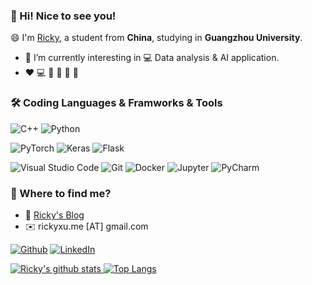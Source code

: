 <!--

Thank you if you like this profile README!

BUT, please DO NOT copy this and create your profile based on it.

You can use it as a reference, and copy a part of it, but DO NOT copy
all of this and create your profile based on it.

It is very common that you forget to change some information and leave
mine in your profile. This has happened too many times.

And, this profile README is auto-updated by GitHub Actions, you can read
[the official documentation](https://docs.github.com/actions) to learn
how to use it.

Only when you know what you are copying should you paste it. So, again,
please DO NOT copy this and create your profile based on it.

What's more, you can find other awesome profile READMEs at
https://github.com/abhisheknaiidu/awesome-github-profile-readme. There
could be a profile README that fits you better than this one.

Wish you a good-looking profile README!

                                   —— Ricky (https://github.com/rickyxume)

-->
### 👋 Hi! Nice to see you!

😄 I'm [Ricky](https://blog.rickyxu.cc/about/), a student from <b>China</b>, studying in <b>Guangzhou University</b>.

- 🌱 I’m currently interesting in 💻 Data analysis & AI application.
- ❤️ 💻 📖 🏸 🏃 🎸 

### 🛠️ Coding Languages & Framworks & Tools

<!-- ![Docker](https://img.shields.io/badge/-Docker-46a2f1?style=flat-square&logo=docker&logoColor=white)
![Git](https://img.shields.io/badge/-Git-%23F05032?style=flat-square&logo=git&logoColor=%23ffffff)
![VS Code](https://img.shields.io/badge/-VSCode-%23007ACC?style=flat-square&logo=visual-studio-code) -->

<img alt="C++" src="https://img.shields.io/badge/c++-%2300599C.svg?style=for-the-badge&logo=c%2B%2B&logoColor=white"/> <img alt="Python" src="https://img.shields.io/badge/python-%2314354C.svg?style=for-the-badge&logo=python&logoColor=white"/>

<img alt="PyTorch" src="https://img.shields.io/badge/PyTorch-%23EE4C2C.svg?style=for-the-badge&logo=PyTorch&logoColor=white"/> <img alt="Keras" src="https://img.shields.io/badge/Keras-%23D00000.svg?style=for-the-badge&logo=Keras&logoColor=white"/> <img alt="Flask" src="https://img.shields.io/badge/flask-%23000.svg?style=for-the-badge&logo=flask&logoColor=white"/>

<img alt="Visual Studio Code" src="https://img.shields.io/badge/VisualStudioCode-0078d7.svg?style=for-the-badge&logo=visual-studio-code&logoColor=white"/> <img alt="Git" src="https://img.shields.io/badge/git-%23F05033.svg?style=for-the-badge&logo=git&logoColor=white"/> <img alt="Docker" src="https://img.shields.io/badge/docker-%230db7ed.svg?style=for-the-badge&logo=docker&logoColor=white"/> <img alt="Jupyter" src="https://img.shields.io/badge/Jupyter-%23F37626.svg?style=for-the-badge&logo=Jupyter&logoColor=white" /> <img alt="PyCharm" src="https://img.shields.io/badge/pycharm-143?style=for-the-badge&logo=pycharm&logoColor=black&color=black&labelColor=green"/>

<!--
``` 
const anmol = {
    pronouns: "He" | "Him",
    code: ["Python", "C++"],
    askMeAbout: ["web dev", "tech", "deep learning", "distributed system", "Micro service"],
    technologies: {
        mobileApp: ["Android App"],
        backEnd: {
            python: ["Flask", "Django"],
            java: ["Spring Boot"]
        },
        DL: ["PyTorch", "TensorFlow", "Keras"],
        databases: ["PostgreSQL", "MySQL", "Redis", "TiDB"]
    },
    architecture: ["Cloud Native", "Distributed system"],
    currentFocus: "...",
    funFact: "There are two ways to write error-free programs; only the third one works"
};
```
-->
### 🍻 Where to find me?

+ 📝 [Ricky's Blog](blog.rickyxu.cc)
+ ✉️ rickyxu.me [AT] gmail.com

<p><a href="https://github.com/rickyxume" target="_blank"><img alt="Github" src="https://img.shields.io/badge/GitHub-%2312100E.svg?&style=for-the-badge&logo=Github&logoColor=white" /></a> <a href="https://www.linkedin.com/in/%E8%AE%B8%E6%B1%9D%E8%B6%85/" target="_blank"><img alt="LinkedIn" src="https://img.shields.io/badge/linkedin-%230077B5.svg?&style=for-the-badge&logo=linkedin&logoColor=white" />
</p>

  
![Ricky's github stats](https://github-readme-stats.vercel.app/api?username=rickyxume&show_icons=true&icon_color=fff&bg_color=30,e96443,904e95&title_color=fff&text_color=fff)   [![Top Langs](https://github-readme-stats.vercel.app/api/top-langs/?username=rickyxume&layout=compact&theme=buefy&title_color=000)](https://github.com/anuraghazra/github-readme-stats)
  
<!-- 
![Ricky's github stats](https://github-readme-stats.vercel.app/api?username=rickyxume&show_icons=true&theme=dracula)
 -->
